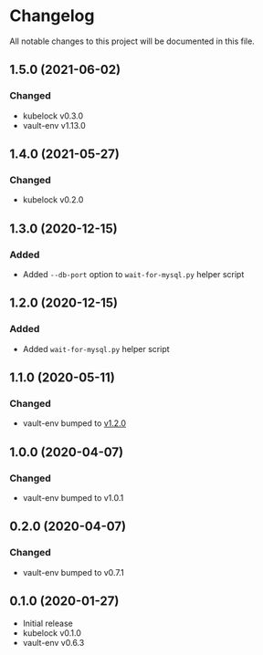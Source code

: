 # Changelog
All notable changes to this project will be documented in this file.

## 1.5.0 (2021-06-02)
### Changed
- kubelock v0.3.0
- vault-env v1.13.0

## 1.4.0 (2021-05-27)
### Changed
- kubelock v0.2.0

## 1.3.0 (2020-12-15)
### Added
- Added `--db-port` option to `wait-for-mysql.py` helper script

## 1.2.0 (2020-12-15)
### Added
- Added `wait-for-mysql.py` helper script

## 1.1.0 (2020-05-11)
### Changed
- vault-env bumped to [v1.2.0](https://github.com/banzaicloud/bank-vaults/releases/tag/1.2.0)

## 1.0.0 (2020-04-07)
### Changed
- vault-env bumped to v1.0.1

## 0.2.0 (2020-04-07)
### Changed
- vault-env bumped to v0.7.1

## 0.1.0 (2020-01-27)
- Initial release
- kubelock v0.1.0
- vault-env v0.6.3
